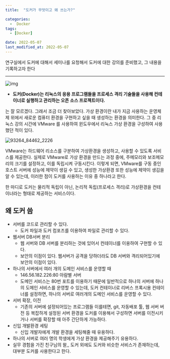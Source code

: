 ```yaml
---
title:  "도커가 무엇이고 왜 쓰는가?" 

categories:
  -  Docker
tags:
  - [Docker]

date: 2022-05-07
last_modified_at: 2022-05-07
---
```


연구실에서 도커에 대해서 세미나를 요청해서 도커에 대한 강의를 준비했고, 그 내용을 기록하고자 한다

---

![img](https://user-images.githubusercontent.com/86303312/174051448-4e2a3251-7ddc-424d-9b25-4b998dcf8d50.png)

- **도커(Docker)는 리눅스의 응용 프로그램들을 프로세스 격리 기술들을 사용해 컨테이너로 실행하고 관리하는 오픈 소스 프로젝트이다.**

는 잘 모르겠다. 그래서 조금 더 찾아보았다. 가상 환경이란 내가 지금 사용하는 운영체제 위에서 새로운 컴퓨터 환경을 구현하고 싶을 때 생성하는 환경을 의미한다. 그 중 리눅스 강의 시간에 VMware 를 사용하여 윈도우에서 리눅스 가상 환경을 구성하여 사용했던 적이 있다. 

![93264_84462_2226](https://user-images.githubusercontent.com/86303312/177310494-f65f66ef-aa2e-456e-96ff-fe21505f732a.jpg)

  VMware는 하드웨어 리소스를 구분하여 가상환경을 생성하고, 사용할 수 있도록 서비스를 제공한다. 실제로 VMware로 가상 환경을 만드는 과정 중에, 주메모리와 보조메모리의 크기를 설정하고, 이를 독립시켜 구동시킨다. 이렇게 되면, VMware를 구동 중인 호스트 서버에 성능에 제약이 생길 수 있고, 생성한 가상환경 또한 성능에 제약이 생김을 알 수 있는데, 이러한 점이 도커를 사용하는 이유 중 하나라고 한다. 

  한 마디로 도커는 물리적 독립이 아닌, 논리적 독립(프로세스 격리)로 가상환경을 컨테이너라는 형태로 제공하는 서비스이다.

## **왜 도커 씀**

- 서버를 코드로 관리할 수 있다.
    - 도커 파일과 도커 컴포즈를 이용하여 파일로 관리할 수 있다.
- 웹서버 DB서버 분리
    - 웹 서버와 DB 서버를 분리하는 것에 있어서 컨테이너를 이용하여 구현할 수 있다.
    - 보안의 이점이 있다. 웹서버가 공격을 당하더라도 DB 서버와 격리되어있기에 보안의 이점이 있다.
- 하나의 서버에서 여러 개의 도메인 서비스를 운영할 때
    - 146.56.182.226:80 아람별 서버
    - 도메인 서비스는 80번 포트를 이용하기 때문에 일반적으로 하나의 서버에 하나의 도메인 서비스를 운영할 수 있는데, 도커 컨테이너로 리버스 프록시용 컨테이너를 설정하면, 하나의 서버로 여러개의 도메인 서비스를 운영할 수 있다.
- 서버 확장, 이전
    - 기존의 서버에 설정되어있는 프로그램들 이를테면, git, 자동배포 툴, 웹 서버 버전 등 복잡하게 설정된 서버 환경을 도커를 이용해서 구성하면 서버를 이전시키거나 서버를 확장할 때 아주 간단하게 가능하다.
- 신입 개발환경 세팅
    - 신입 개발자에게 개발 환경을 세팅해줄 때 유용하다.
- 하나의 서버로 여러 명의 학생에게 가상 환경을 제공해주기 유용하다.
- 실무 경험을 가진 친구님의 왈,, 도커 외에도 도커와 비슷한 서비스가 존재하는데, 대부분 도커를 사용한다고 한다.
